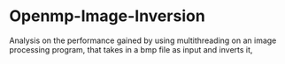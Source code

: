 # Openmp-Image-Inversion
Analysis on the performance gained by using multithreading on an image processing program, that takes in a bmp file as input and inverts it,
